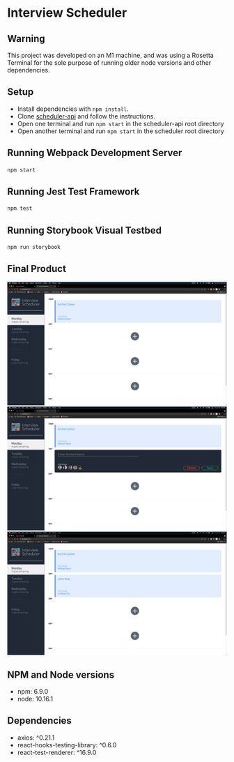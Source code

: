 # Interview Scheduler

## Warning
This project was developed on an M1 machine, and was using a Rosetta Terminal for the sole purpose of running older node versions and other dependencies.

## Setup

* Install dependencies with `npm install`.
* Clone [scheduler-api](https://github.com/JohnLowie4/scheduler-api) and follow the instructions.
* Open one terminal and run `npm start` in the scheduler-api root directory
* Open another terminal and run `npm start` in the scheduler root directory

## Running Webpack Development Server

```sh
npm start
```

## Running Jest Test Framework

```sh
npm test
```

## Running Storybook Visual Testbed

```sh
npm run storybook
```

## Final Product
![Home page](./img/Interview-Scheduler.png)
![Booking/updating interview schedule](./img/Interview-Scheduler-Booking-Update.png)
![Saved booking](./img/Interview-Scheduler-Save.png)

## NPM and Node versions
* npm: 6.9.0
* node: 10.16.1

## Dependencies
* axios: ^0.21.1
* react-hooks-testing-library: ^0.6.0
* react-test-renderer: ^16.9.0